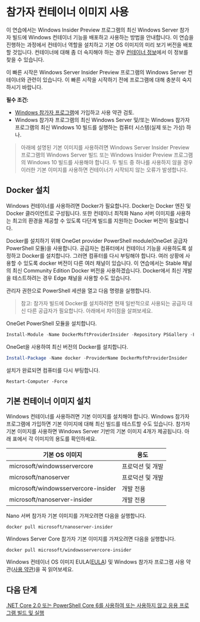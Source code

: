 # <a name="using-insider-container-images"></a>참가자 컨테이너 이미지 사용

이 연습에서는 Windows Insider Preview 프로그램의 최신 Windows Server 참가자 빌드에 Windows 컨테이너 기능을 배포하고 사용하는 방법을 안내합니다. 이 연습을 진행하는 과정에서 컨테이너 역할을 설치하고 기본 OS 이미지의 미리 보기 버전을 배포할 것입니다. 컨테이너에 대해 좀 더 숙지해야 하는 경우 [컨테이너 정보](../about/index.md)에서 이 정보를 찾을 수 있습니다.

이 빠른 시작은 Windows Server Insider Preview 프로그램의 Windows Server 컨테이너와 관련이 있습니다. 이 빠른 시작을 시작하기 전에 프로그램에 대해 충분히 숙지하시기 바랍니다.

**필수 조건:**

- [Windows 참가자 프로그램](https://insider.windows.com/GettingStarted)에 가입하고 사용 약관 검토.
- Windows 참가자 프로그램의 최신 Windows Server 및/또는 Windows 참가자 프로그램의 최신 Windows 10 빌드를 실행하는 컴퓨터 시스템(실제 또는 가상) 하나.

>아래에 설명된 기본 이미지를 사용하려면 Windows Server Insider Preview 프로그램의 Windows Server 빌드 또는 Windows Insider Preview 프로그램의 Windows 10 빌드를 사용해야 합니다. 두 빌드 중 하나를 사용하지 않을 경우 이러한 기본 이미지를 사용하면 컨테이너가 시작되지 않는 오류가 발생합니다.

## <a name="install-docker"></a>Docker 설치
Windows 컨테이너를 사용하려면 Docker가 필요합니다. Docker는 Docker 엔진 및 Docker 클라이언트로 구성됩니다. 또한 컨테이너 최적화 Nano 서버 이미지를 사용하는 최고의 환경을 제공할 수 있도록 다단계 빌드를 지원하는 Docker 버전이 필요합니다.

Docker를 설치하기 위해 OneGet provider PowerShell module(OneGet 공급자 PowerShell 모듈)을 사용합니다. 공급자는 컴퓨터에서 컨테이너 기능을 사용하도록 설정하고 Docker를 설치합니다. 그러면 컴퓨터를 다시 부팅해야 합니다. 여러 상황에 사용할 수 있도록 docker 버전이 다른 여러 채널이 있습니다. 이 연습에서는 Stable 채널의 최신 Community Edition Docker 버전을 사용하겠습니다. Docker에서 최신 개발을 테스트하려는 경우 Edge 채널을 사용할 수도 있습니다.

관리자 권한으로 PowerShell 세션을 열고 다음 명령을 실행합니다.

>참고: 참가자 빌드에 Docker를 설치하려면 현재 일반적으로 사용되는 공급자 대신 다른 공급자가 필요합니다. 아래에서 차이점을 살펴보세요.

OneGet PowerShell 모듈을 설치합니다.
```powershell
Install-Module -Name DockerMsftProviderInsider -Repository PSGallery -Force
```
OneGet을 사용하여 최신 버전의 Docker를 설치합니다.
```powershell
Install-Package -Name docker -ProviderName DockerMsftProviderInsider
```
설치가 완료되면 컴퓨터를 다시 부팅합니다.
```
Restart-Computer -Force
```

## <a name="install-base-container-image"></a>기본 컨테이너 이미지 설치

Windows 컨테이너를 사용하려면 기본 이미지를 설치해야 합니다. Windows 참가자 프로그램에 가입하면 기본 이미지에 대해 최신 빌드를 테스트할 수도 있습니다. 참가자 기본 이미지를 사용하면 Windows Server 기반의 기본 이미지 4개가 제공됩니다. 아래 표에서 각 이미지의 용도를 확인하세요.

| 기본 OS 이미지                       | 용도                      |
|-------------------------------------|----------------------------|
| microsoft/windowsservercore         | 프로덕션 및 개발 |
| microsoft/nanoserver                | 프로덕션 및 개발 |
| microsoft/windowsservercore-insider | 개발 전용           |
| microsoft/nanoserver-insider        | 개발 전용           |

Nano 서버 참가자 기본 이미지를 가져오려면 다음을 실행합니다.

```
docker pull microsoft/nanoserver-insider
```

Windows Server Core 참가자 기본 이미지를 가져오려면 다음을 실행합니다.

```
docker pull microsoft/windowsservercore-insider
```

Windows 컨테이너 OS 이미지 EULA([EULA](../EULA.md )) 및 Windows 참가자 프로그램 사용 약관([사용 약관](https://www.microsoft.com/en-us/software-download/windowsinsiderpreviewserver))을 꼭 읽어보세요.

## <a name="next-steps"></a>다음 단계

[.NET Core 2.0 또는 PowerShell Core 6를 사용하여 또는 사용하지 않고 응용 프로그램 빌드 및 실행](./Nano-RS3-.NET-Core-and-PS.md)
